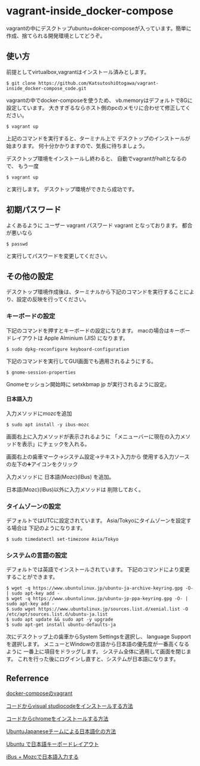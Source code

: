 # vagrant-inside_docker-compose
vagrantの中にデスクトップubuntu+dokcer-composeが入っています。簡単に作成、捨てられる開発環境としてどうぞ。
## 使い方
前提としてvirtualbox,vagrantはインストール済みとします。

```
$ git clone https://github.com/KatsutoshiOtogawa/vagrant-inside_docker-compose_code.git
```

vagrantの中でdocker-composeを使うため、
vb.memoryはデフォルトで8Gに設定しています。
大きすぎるならホスト側のpcのメモリに合わせて修正してください。

```
$ vagrant up 
```

上記のコマンドを実行すると、ターミナル上で
デスクトップのインストールが始まります。
何十分かかりますので、気長に待ちましょう。

デスクトップ環境をインストールし終わると、
自動でvagrantがhaltとなるので、
もう一度

```
$ vagrant up
```

と実行します。
デスクトップ環境ができたら成功です。
## 初期パスワード
よくあるように
ユーザー vagrant パスワード vagrant
となっております。
都合が悪いなら

```
$ passwd
```

と実行してパスワードを変更してください。
## その他の設定
デスクトップ環境作成後は、ターミナルから下記のコマンドを実行することにより、設定の反映を行ってください。
### キーボードの設定
下記のコマンドを押すとキーボードの設定になります。
macの場合はキーボードレイアウトは
Apple Alminium (JIS)
になります。

```
$ sudo dpkg-reconfigure keyboard-configuration
```

下記のコマンドを実行してGUI画面でも適用されるようにする。

```
$ gnome-session-properties
```

Gnomeセッション開始時に
setxkbmap jp
が実行されるように設定。

#### 日本語入力

入力メソッドにmozcを追加

```
$ sudo apt install -y ibus-mozc 
```

画面右上に入力メソッドが表示されるように
「メニューバーに現在の入力メソッドを表示」にチェックを入れる。

画面右上の歯車マーク→システム設定→テキスト入力から
使用する入力ソースの左下の➕アイコンをクリック

入力メソッドに
日本語(Mozc)(IBus)
を追加。

日本語(Mozc)(IBus)以外に入力メソッドは
削除しておく。

### タイムゾーンの設定
デフォルトではUTCに設定されています。
Asia/Tokyoにタイムゾーンを設定する場合は
下記のようになります。

```
$ sudo timedatectl set-timezone Asia/Tokyo
```

### システムの言語の設定
デフォルトでは英語でインストールされています。
下記のコマンドにより変更することができます。

```
$ wget -q https://www.ubuntulinux.jp/ubuntu-ja-archive-keyring.gpg -O- | sudo apt-key add -
$ wget -q https://www.ubuntulinux.jp/ubuntu-jp-ppa-keyring.gpg -O- | sudo apt-key add -
$ sudo wget https://www.ubuntulinux.jp/sources.list.d/xenial.list -O /etc/apt/sources.list.d/ubuntu-ja.list
$ sudo apt update && sudo apt -y upgrade
$ sudo apt-get install ubuntu-defaults-ja
```

次にデスクトップ上の歯車からSystem Settingsを選択し、
language Supportを選択します。
メニューとWindowの言語から日本語の優先度が一番高くなるように
一番上に項目をドラッグします。
システム全体に適用して画面を閉じます。
これを行った後にログインし直すと、システムが日本語になります。
## Referrence

[docker-composeのvagrant](https://app.vagrantup.com/gusztavvargadr/boxes/docker-linux)

[コードからvisual studiocodeをインストールする方法](https://code.visualstudio.com/docs/setup/linux)

[コードからchromeをインストールする方法](https://www.karelie.net/how-to-install-google-chrome-on-ubuntu/)

[UbuntuJapaneseチームによる日本語化の方法](https://www.ubuntulinux.jp/japanese)

[Ubuntu で日本語キーボードレイアウト](https://qiita.com/vochicong/items/6452ac54bde56b0e0bb3)

[iBus + Mozcで日本語入力する](https://www.hiroom2.com/2018/04/29/ubuntu-1804-ibus-mozc-ja/)
